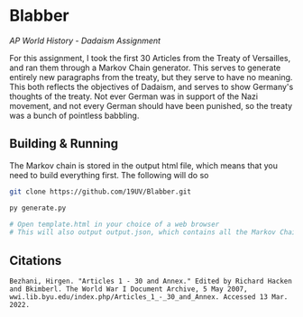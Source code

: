 # Blabber
*AP World History - Dadaism Assignment*

For this assignment, I took the first 30 Articles from the Treaty of Versailles, and ran them through a Markov Chain generator. This serves to generate entirely new paragraphs from the treaty, but they serve to have no meaning. This both reflects the objectives of Dadaism, and serves to show Germany's thoughts of the treaty. Not ever German was in support of the Nazi movement, and not every German should have been punished, so the treaty was a bunch of pointless babbling.

## Building & Running
The Markov chain is stored in the output html file, which means that you need to build everything first. The following will do so
```bash
git clone https://github.com/19UV/Blabber.git

py generate.py

# Open template.html in your choice of a web browser
# This will also output output.json, which contains all the Markov Chain data.
```

## Citations
	Bezhani, Hirgen. "Articles 1 - 30 and Annex." Edited by Richard Hacken and Bkimberl. The World War I Document Archive, 5 May 2007, wwi.lib.byu.edu/index.php/Articles_1_-_30_and_Annex. Accessed 13 Mar. 2022. 